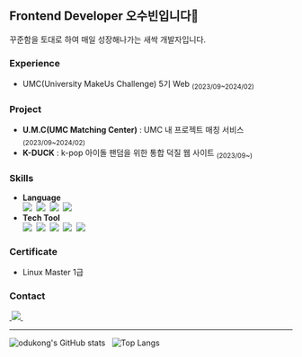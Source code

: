 ## Frontend Developer 오수빈입니다🐤
꾸준함을 토대로 하여 매일 성장해나가는 새싹 개발자입니다.

### Experience
- UMC(University MakeUs Challenge) 5기 Web <sub>(2023/09~2024/02)</sub> 

### Project
- **U.M.C(UMC Matching Center)** : UMC 내 프로젝트 매칭 서비스 <sub>(2023/09~2024/02)</sub> 
- **K-DUCK** : k-pop 아이돌 팬덤을 위한 통합 덕질 웹 사이트 <sub>(2023/09~)</sub>

### Skills
- **Language**<br/>
<img src="https://img.shields.io/badge/javascript-F7DF1E.svg?style=for-the-badge&logo=javascript&logoColor=20232a" />&nbsp;
<img src="https://img.shields.io/badge/html5-E34F26.svg?style=for-the-badge&logo=html5&logoColor=white" />&nbsp;
<img src="https://img.shields.io/badge/css3-1572B6.svg?style=for-the-badge&logo=css3&logoColor=white" />&nbsp;
<img src="https://img.shields.io/badge/react-20232a.svg?style=for-the-badge&logo=react&logoColor=61DAFB" />&nbsp;
- **Tech Tool**<br/>
<img src="https://img.shields.io/badge/VSCode-2C2C32.svg?style=for-the-badge&logo=visual-studio-code&logoColor=22ABF3" />&nbsp;
<img src="https://img.shields.io/badge/github-181717.svg?style=for-the-badge&logo=github&logoColor=white" />&nbsp;
<img src="https://img.shields.io/badge/git-F05033.svg?style=for-the-badge&logo=git&logoColor=white" />&nbsp;
<img src="https://img.shields.io/badge/Notion-F3F3F3.svg?style=for-the-badge&logo=notion&logoColor=black" />&nbsp;
<img src="https://img.shields.io/badge/figma-F24E1E.svg?style=for-the-badge&logo=figma&logoColor=white" />&nbsp;

### Certificate
- Linux Master 1급
### Contact
<a href="ohbin1017@gmail.com">
    &nbsp;<img
      src="https://img.shields.io/badge/ohbin1017@gmail.com-D14836?style=for-the-badge&logo=gmail&logoColor=white"/>&nbsp
</a>

---

![odukong's GitHub stats](https://github-readme-stats.vercel.app/api?username=odukong&show_icons=true&theme=radical) &nbsp;
![Top Langs](https://github-readme-stats.vercel.app/api/top-langs/?username=odukong&layout=compact)
